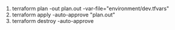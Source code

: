 1) terraform plan -out plan.out -var-file="environment/dev.tfvars"
2) terraform apply -auto-approve "plan.out"
3) terraform destroy -auto-approve
